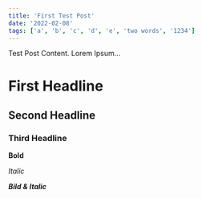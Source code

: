 ```yaml
---
title: 'First Test Post'
date: '2022-02-08'
tags: ['a', 'b', 'c', 'd', 'e', 'two words', '1234']
---
```


Test Post Content.
Lorem Ipsum...

# First Headline

## Second Headline

### Third Headline

**Bold**

_Italic_

**_Bild & Italic_**
